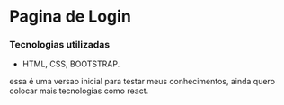 # Pagina de Login

### Tecnologias utilizadas 
* HTML, CSS, BOOTSTRAP. 

essa é uma versao inicial para testar meus conhecimentos, ainda quero colocar mais tecnologias como react.
